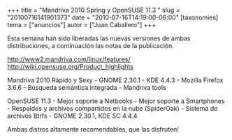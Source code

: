 +++
title = "Mandriva 2010 Spring y OpenSUSE 11.3 "
slug = "20100716141901373"
date = "2010-07-16T14:19:00-06:00"
[taxonomies]
tema = ["anuncios"]
autor = ["Juan Caballero"]
+++

Esta semana han sido liberadas las nuevas versiones de ambas
distribuciones, a continuación las notas de la publicación.

<a href="http://www2.mandriva.com/linux/features/">http://www2.mandriva.com/linux/features/</a>
<a href="http://wiki.opensuse.org/Product_highlights">http://wiki.opensuse.org/Product_highlights</a>

<!-- more -->
Mandriva 2010 Rápido y Sexy - GNOME 2.30.1 - KDE 4.4.3 - Mozilla Firefox
3.6.6 - Búsqueda semántica integrada - Mandriva tools

OpenSUSE 11.3 - Mejor soporte a Netbooks - Mejor soporte a Smartphones -
Respaldos y archivos compartidos en la nube (SpiderOak) - Sistema de
archivos Btrfs - GNOME 2.30.1, KDE SC 4.4.4

Ambas distros altamente recomendables, que las disfruten!
